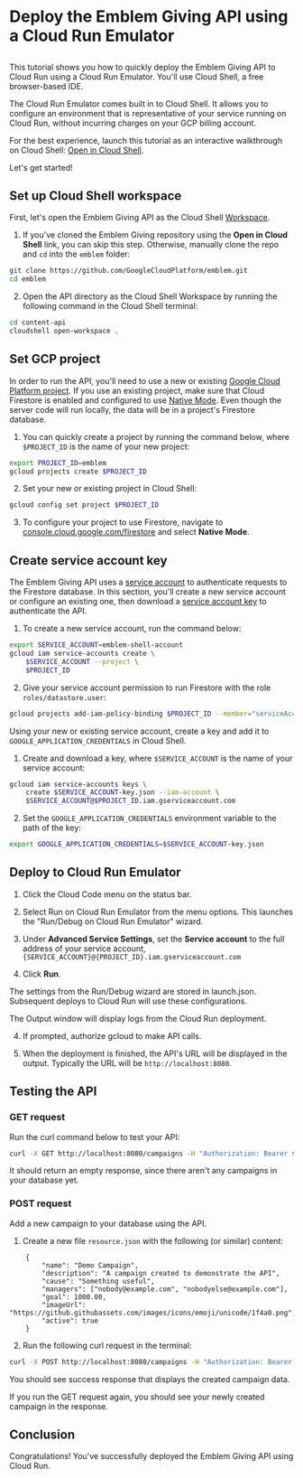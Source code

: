 # Deploy the Emblem Giving API using a Cloud Run Emulator
##
This tutorial shows you how to quickly deploy the Emblem Giving API to Cloud Run using a Cloud Run Emulator. You'll use Cloud Shell, a free browser-based IDE.

The Cloud Run Emulator comes built in to Cloud Shell. It allows you to configure an environment that is representative of your service running on Cloud Run, without incurring charges on your GCP billing account.

For the best experience, launch this tutorial as an interactive walkthrough on Cloud Shell: [Open in Cloud Shell](https://ssh.cloud.google.com/cloudshell/editor?cloudshell_git_repo=https://github.com/GoogleCloudPlatform/emblem&cloudshell_git_branch=main&cloudshell_tutorial=docs/tutorials/api.md). 

Let's get started!

## Set up Cloud Shell workspace
First, let's open the Emblem Giving API as the Cloud Shell [Workspace](https://cloud.google.com/shell/docs/workspaces).

1. If you've cloned the Emblem Giving repository using the **Open in Cloud Shell** link, you can skip this step. Otherwise, manually clone the repo and `cd` into the `emblem` folder:
```bash
git clone https://github.com/GoogleCloudPlatform/emblem.git
cd emblem
```

2. Open the API directory as the Cloud Shell Workspace by running the following command in the Cloud Shell <walkthrough-editor-spotlight spotlightId='menu-terminal'>terminal</walkthrough-editor-spotlight>:
```bash
cd content-api
cloudshell open-workspace .
```

## Set GCP project

In order to run the API, you'll need to use a new or existing [Google Cloud Platform project](https://cloud.google.com/resource-manager/docs/creating-managing-projects). If you use an existing project, make sure that Cloud Firestore is enabled and configured to use [Native Mode](https://cloud.google.com/datastore/docs/firestore-or-datastore). Even though the server code will run locally, the data will be in a project's Firestore database.

1. You can quickly create a project by running the command below, where `$PROJECT_ID` is the name of your new project:

```bash
export PROJECT_ID=emblem
gcloud projects create $PROJECT_ID
```

2. Set your new or existing project in Cloud Shell:
```bash
gcloud config set project $PROJECT_ID
```

3. To configure your project to use Firestore, navigate to [console.cloud.google.com/firestore](console.cloud.google.com/firestore) and select **Native Mode**.


## Create service account key

The Emblem Giving API uses a [service account](https://cloud.google.com/iam/docs/creating-managing-service-accounts) to authenticate requests to the Firestore database. In this section, you'll create a new service account or configure an existing one, then download a [service account key](https://cloud.google.com/iam/docs/creating-managing-service-account-keys) to authenticate the API. 

1. To create a new service account, run the command below:
```bash
export SERVICE_ACCOUNT=emblem-shell-account
gcloud iam service-accounts create \
    $SERVICE_ACCOUNT --project \
    $PROJECT_ID
```

2. Give your service account permission to run Firestore with the role `roles/datastore.user`:
```bash
gcloud projects add-iam-policy-binding $PROJECT_ID --member="serviceAccount:$SERVICE_ACCOUNT@$PROJECT_ID.iam.gserviceaccount.com" --role="roles/datastore.user"
```

Using your new or existing service account, create a key and add it to `GOOGLE_APPLICATION_CREDENTIALS` in Cloud Shell.

1. Create and download a key, where `$SERVICE_ACCOUNT` is the name of your service account:
```bash
gcloud iam service-accounts keys \
    create $SERVICE_ACCOUNT-key.json --iam-account \
    $SERVICE_ACCOUNT@$PROJECT_ID.iam.gserviceaccount.com
```

2. Set the `GOOGLE_APPLICATION_CREDENTIALS` environment variable to the path of the key:
```bash
export GOOGLE_APPLICATION_CREDENTIALS=$SERVICE_ACCOUNT-key.json
```


## Deploy to Cloud Run Emulator

1. Click the <walkthrough-editor-spotlight spotlightId="cloud-code-status-bar">Cloud Code menu</walkthrough-editor-spotlight> on the status bar.

2. Select <walkthrough-editor-spotlight spotlightId="cloud-code-run-on-cloud-run-emulator">Run on Cloud Run Emulator</walkthrough-editor-spotlight> from the menu options. This launches the "Run/Debug on Cloud Run Emulator" wizard.

3. Under **Advanced Service Settings**, set the **Service account** to the full address of your service account, `{SERVICE_ACCOUNT}@{PROJECT_ID}.iam.gserviceaccount.com`

3. Click **Run**.    

The settings from the Run/Debug wizard are stored in <walkthrough-editor-open-file filePath='./.theia/launch.json'>launch.json</walkthrough-editor-open-file>. Subsequent deploys to Cloud Run will use these configurations.

The <walkthrough-editor-spotlight spotlightId="output">Output</walkthrough-editor-spotlight> window will display logs from the Cloud Run deployment.

4. If prompted, authorize gcloud to make API calls.

5. When the deployment is finished, the API's URL will be displayed in the output. Typically the URL will be `http://localhost:8080`. 

## Testing the API

### GET request
Run the curl command below to test your API:
```bash
curl -X GET http://localhost:8080/campaigns -H "Authorization: Bearer $(gcloud auth print-identity-token)"
```

It should return an empty response, since there aren't any campaigns in your database yet.

### POST request
Add a new campaign to your database using the API.

1. Create a new file `resource.json` with the following (or similar) content:
```
    {
        "name": "Demo Campaign",
        "description": "A campaign created to demonstrate the API",
        "cause": "Something useful",
        "managers": ["nobody@example.com", "nobodyelse@example.com"],
        "goal": 1000.00,
        "imageUrl": "https://github.githubassets.com/images/icons/emoji/unicode/1f4a0.png",
        "active": true
    }
```

2. Run the following curl request in the terminal:
```bash
curl -X POST http://localhost:8080/campaigns -H "Authorization: Bearer $(gcloud auth print-identity-token)" -H "Content-type: application/json" -d @resource.json
```
You should see success response that displays the created campaign data.

If you run the GET request again, you should see your newly created campaign in the response.

## Conclusion
<walkthrough-conclusion-trophy></walkthrough-conclusion-trophy>
Congratulations! You've successfully deployed the Emblem Giving API using Cloud Run.

<walkthrough-inline-feedback></walkthrough-inline-feedback>
